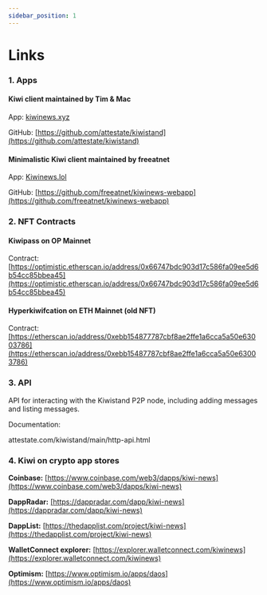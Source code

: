 ```yaml
---
sidebar_position: 1
---
```


# Links

### 1. Apps

#### Kiwi client maintained by Tim & Mac

App: <u>[kiwinews.xyz](https://kiwinews.xyz)</u>

GitHub: <u>[https://github.com/attestate/kiwistand](https://github.com/attestate/kiwistand)</u>

#### Minimalistic Kiwi client maintained by freeatnet

App: <u>[Kiwinews.lol](https://kiwinews.lol)</u>

GitHub: <u>[https://github.com/freeatnet/kiwinews-webapp](https://github.com/freeatnet/kiwinews-webapp)</u>

### 2. NFT Contracts

#### Kiwipass on OP Mainnet

Contract: <u>[https://optimistic.etherscan.io/address/0x66747bdc903d17c586fa09ee5d6b54cc85bbea45](https://optimistic.etherscan.io/address/0x66747bdc903d17c586fa09ee5d6b54cc85bbea45)</u>

#### Hyperkiwifcation on ETH Mainnet (old NFT)

Contract:<u>[https://etherscan.io/address/0xebb154877787cbf8ae2ffe1a6cca5a50e63003786](https://etherscan.io/address/0xebb15487787cbf8ae2ffe1a6cca5a50e63003786)</u>

### 3. API

API for interacting with the Kiwistand P2P node, including adding messages and listing messages.

Documentation:

attestate.com/kiwistand/main/http-api.html

### 4. Kiwi on crypto app stores

**Coinbase:** <u>[https://www.coinbase.com/web3/dapps/kiwi-news](https://www.coinbase.com/web3/dapps/kiwi-news)</u>

**DappRadar:** <u>[https://dappradar.com/dapp/kiwi-news](https://dappradar.com/dapp/kiwi-news)</u>

**DappList:** <u>[https://thedapplist.com/project/kiwi-news](https://thedapplist.com/project/kiwi-news)</u>

**WalletConnect explorer:** <u>[https://explorer.walletconnect.com/kiwinews](https://explorer.walletconnect.com/kiwinews)</u>

**Optimism:** <u>[https://www.optimism.io/apps/daos](https://www.optimism.io/apps/daos)</u>
